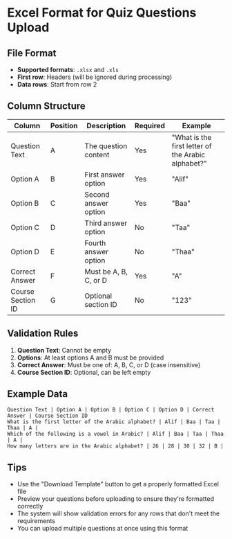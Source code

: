 # Excel Format for Quiz Questions Upload

## File Format

- **Supported formats**: `.xlsx` and `.xls`
- **First row**: Headers (will be ignored during processing)
- **Data rows**: Start from row 2

## Column Structure

| Column            | Position | Description           | Required | Example                                            |
| ----------------- | -------- | --------------------- | -------- | -------------------------------------------------- |
| Question Text     | A        | The question content  | Yes      | "What is the first letter of the Arabic alphabet?" |
| Option A          | B        | First answer option   | Yes      | "Alif"                                             |
| Option B          | C        | Second answer option  | Yes      | "Baa"                                              |
| Option C          | D        | Third answer option   | No       | "Taa"                                              |
| Option D          | E        | Fourth answer option  | No       | "Thaa"                                             |
| Correct Answer    | F        | Must be A, B, C, or D | Yes      | "A"                                                |
| Course Section ID | G        | Optional section ID   | No       | "123"                                              |

## Validation Rules

1. **Question Text**: Cannot be empty
2. **Options**: At least options A and B must be provided
3. **Correct Answer**: Must be one of: A, B, C, or D (case insensitive)
4. **Course Section ID**: Optional, can be left empty

## Example Data

```
Question Text | Option A | Option B | Option C | Option D | Correct Answer | Course Section ID
What is the first letter of the Arabic alphabet? | Alif | Baa | Taa | Thaa | A |
Which of the following is a vowel in Arabic? | Alif | Baa | Taa | Thaa | A |
How many letters are in the Arabic alphabet? | 26 | 28 | 30 | 32 | B |
```

## Tips

- Use the "Download Template" button to get a properly formatted Excel file
- Preview your questions before uploading to ensure they're formatted correctly
- The system will show validation errors for any rows that don't meet the requirements
- You can upload multiple questions at once using this format
